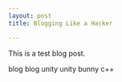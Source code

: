 ```yaml
---
layout: post
title: Blogging Like a Hacker

---
```



This is a test blog post.

blog blog
unity unity
bunny c++
